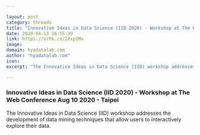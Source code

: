 ```yaml
---

layout: post
category: threads
title: "Innovative Ideas in Data Science (IID 2020) - Workshop at The Web Conference Aug 10 2020 - Taipei"
date: 2020-04-13 16:55:39
link: https://vrhk.co/2Xxp2Mv
image: 
domain: hyadatalab.com
author: "hyadatalab.com"
icon: 
excerpt: "The Innovative Ideas in Data Science (IID) workshop addresses the development of data mining techniques that allow users to interactively explore their data."

---
```


### Innovative Ideas in Data Science (IID 2020) - Workshop at The Web Conference Aug 10 2020 - Taipei

The Innovative Ideas in Data Science (IID) workshop addresses the development of data mining techniques that allow users to interactively explore their data.